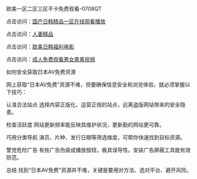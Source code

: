 欧美一区二区三区不卡免费观看-0708QT

点击访问：<a href="https://heiliaoxwd5i8.pages.dev">国产日韩精品一区在线观看播放</a>

点击访问：<a href="https://heiliaoe8ajia.pages.dev">人妻精品</a>

点击访问：<a href="https://heiliaoxqkkct.pages.dev">欧美日韩福利电影</a>

点击访问：<a href="https://heiliaozj3tjd.pages.dev">成人免费观看男女羞羞视频</a>



如何安全获取日本AV免费资源

网上获取“日本AV免费”资源不难，但要确保信息安全和浏览体验，就必须掌握以下技巧：

认准合法站点
选择内容正版化、运营正规的站点，远离盗版网站带来的安全隐患。

检查活跃度
网站更新频率能反映其维护状况，更新勤的网站更可靠。

巧用分类导航
演员、片种、发行日期等筛选维度，可帮你快速找到目标资源。

警觉危险广告
有些广告伪装成播放按钮，极具误导性。安装广告屏蔽工具能有效防范。

总结
找到“日本AV免费”资源并不难，关键是要用对方法、选对平台、避开风险。


<span style="display:none;">[Canonical link](  https://github.com/av080725/845612 ）</span>
